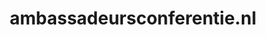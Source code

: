 ---
layout: post
title:  "ambassadeursconferentie.nl"
internal_url:  "/dutchgov/ambassadeursconferentie.nl.html"
categories: dutchgov
---